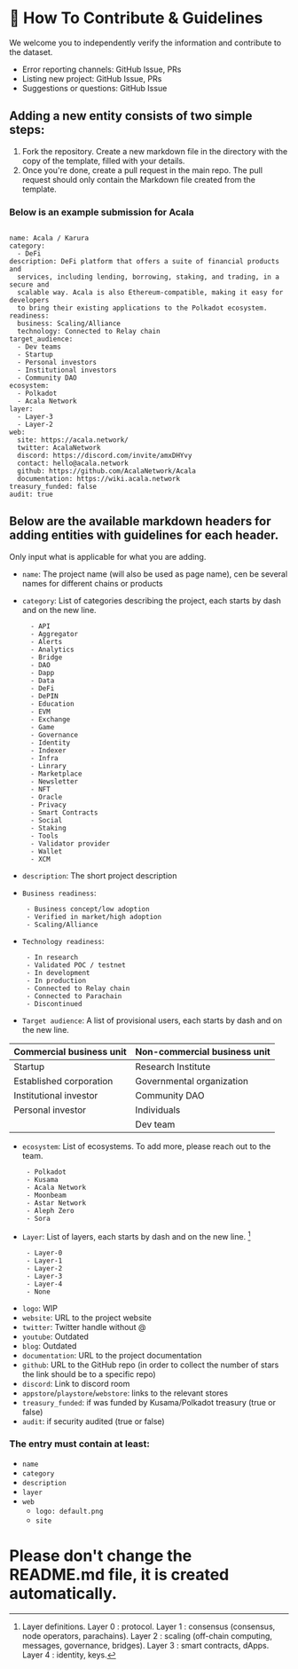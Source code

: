 # 🤝 How To Contribute & Guidelines

We welcome you to independently verify the information and contribute to the dataset.

- Error reporting channels: GitHub Issue, PRs
- Listing new project: GitHub Issue, PRs
- Suggestions or questions: GitHub Issue

## Adding a new entity consists of two simple steps:

1. Fork the repository. Create a new markdown file in the directory with the copy of the template, filled with your details. 
2. Once you're done, create a pull request in the main repo. The pull request should only contain the Markdown file created from the template.

### Below is an example submission for Acala
```

name: Acala / Karura
category:
  - DeFi
description: DeFi platform that offers a suite of financial products and
  services, including lending, borrowing, staking, and trading, in a secure and
  scalable way. Acala is also Ethereum-compatible, making it easy for developers
  to bring their existing applications to the Polkadot ecosystem.
readiness:
  business: Scaling/Alliance
  technology: Connected to Relay chain
target_audience:
  - Dev teams
  - Startup
  - Personal investors
  - Institutional investors
  - Community DAO
ecosystem:
  - Polkadot
  - Acala Network
layer:
  - Layer-3
  - Layer-2
web:
  site: https://acala.network/
  twitter: AcalaNetwork
  discord: https://discord.com/invite/amxDHYvy
  contact: hello@acala.network
  github: https://github.com/AcalaNetwork/Acala
  documentation: https://wiki.acala.network
treasury_funded: false
audit: true

```

## Below are the available markdown headers for adding entities with guidelines for each header. 
Only input what is applicable for what you are adding.

- `name`: The project  name (will also be used as page name), cen be several names for different chains or products
- `category`: List of categories describing the project, each starts by dash and on the new line. 

        - API
        - Aggregator
        - Alerts
        - Analytics
        - Bridge
        - DAO
        - Dapp
        - Data
        - DeFi
        - DePIN
        - Education
        - EVM
        - Exchange
        - Game
        - Governance
        - Identity
        - Indexer
        - Infra
        - Linrary
        - Marketplace
        - Newsletter
        - NFT
        - Oracle
        - Privacy
        - Smart Contracts
        - Social
        - Staking
        - Tools
        - Validator provider
        - Wallet
        - XCM


- `description`: The short project description

- `Business readiness`: 

       - Business concept/low adoption
       - Verified in market/high adoption
       - Scaling/Alliance

- `Technology readiness`: 

       - In research
       - Validated POC / testnet
       - In development
       - In production
       - Connected to Relay chain
       - Connected to Parachain
       - Discontinued

- `Target audience`: A list of provisional users, each starts by dash and on the new line. 

| Commercial business unit | Non-commercial business unit |
| ------------------------ | ---------------------------- |
| Startup | Research Institute |
| Established corporation | Governmental organization |
| Institutional investor | Community DAO |
| Personal investor | Individuals|
| | Dev team |
  
- `ecosystem`: List of ecosystems. To add more, please reach out to the team.

       - Polkadot
       - Kusama
       - Acala Network
       - Moonbeam
       - Astar Network
       - Aleph Zero
       - Sora

- `Layer`: List of layers, each starts by dash and on the new line. [^1]

       - Layer-0 
       - Layer-1
       - Layer-2
       - Layer-3
       - Layer-4
       - None

[^1]: Layer definitions.
Layer 0 : protocol. 
Layer 1 : consensus (consensus, node operators, parachains).
Layer 2 : scaling (off-chain computing, messages, governance, bridges).
Layer 3 : smart contracts, dApps.
Layer 4 : identity, keys.

- `logo`: WIP
- `website`: URL to the project website
- `twitter`: Twitter handle without @
- `youtube`: Outdated
- `blog`: Outdated
- `documentation`: URL to the project documentation
- `github`: URL to the GitHub repo (in order to collect the number of stars the link should be to a specific repo)
- `discord`: Link to discord room
- `appstore`/`playstore`/`webstore`: links to the relevant stores
- `treasury_funded`: if was funded by Kusama/Polkadot treasury (true or false)
- `audit`: if security audited (true or false)

### The entry must contain at least:

- `name`
- `category`
- `description`
- `layer`
- `web`
  - `logo: default.png`
  - `site`


# Please don't change the README.md file, it is created automatically.
